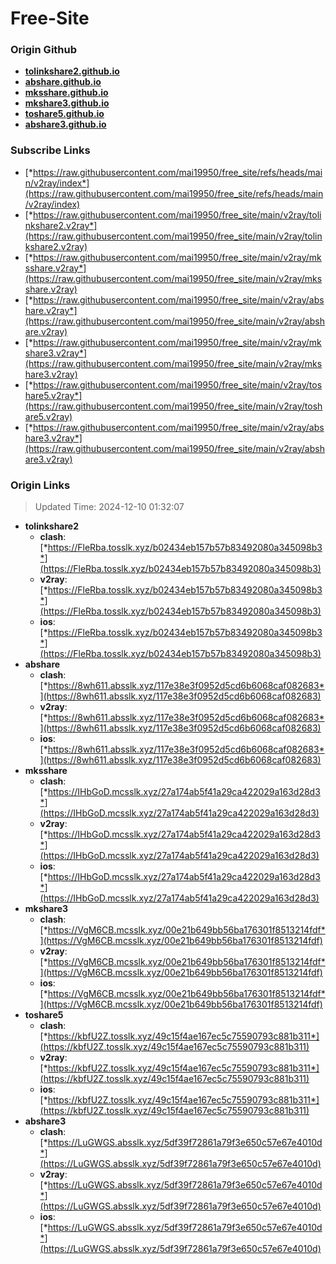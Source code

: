 # Free-Site

### Origin Github

- [**tolinkshare2.github.io**](https://github.com/tolinkshare2/tolinkshare2.github.io)
- [**abshare.github.io**](https://github.com/abshare/abshare.github.io)
- [**mksshare.github.io**](https://github.com/mksshare/mksshare.github.io)
- [**mkshare3.github.io**](https://github.com/mkshare3/mkshare3.github.io)
- [**toshare5.github.io**](https://github.com/toshare5/toshare5.github.io)
- [**abshare3.github.io**](https://github.com/abshare3/abshare3.github.io)

### Subscribe Links

- [*https://raw.githubusercontent.com/mai19950/free_site/refs/heads/main/v2ray/index*](https://raw.githubusercontent.com/mai19950/free_site/refs/heads/main/v2ray/index)
- [*https://raw.githubusercontent.com/mai19950/free_site/main/v2ray/tolinkshare2.v2ray*](https://raw.githubusercontent.com/mai19950/free_site/main/v2ray/tolinkshare2.v2ray)
- [*https://raw.githubusercontent.com/mai19950/free_site/main/v2ray/mksshare.v2ray*](https://raw.githubusercontent.com/mai19950/free_site/main/v2ray/mksshare.v2ray)
- [*https://raw.githubusercontent.com/mai19950/free_site/main/v2ray/abshare.v2ray*](https://raw.githubusercontent.com/mai19950/free_site/main/v2ray/abshare.v2ray)
- [*https://raw.githubusercontent.com/mai19950/free_site/main/v2ray/mkshare3.v2ray*](https://raw.githubusercontent.com/mai19950/free_site/main/v2ray/mkshare3.v2ray)
- [*https://raw.githubusercontent.com/mai19950/free_site/main/v2ray/toshare5.v2ray*](https://raw.githubusercontent.com/mai19950/free_site/main/v2ray/toshare5.v2ray)
- [*https://raw.githubusercontent.com/mai19950/free_site/main/v2ray/abshare3.v2ray*](https://raw.githubusercontent.com/mai19950/free_site/main/v2ray/abshare3.v2ray)

### Origin Links

> Updated Time: 2024-12-10 01:32:07

- **tolinkshare2**
  - **clash**: [*https://FleRba.tosslk.xyz/b02434eb157b57b83492080a345098b3*](https://FleRba.tosslk.xyz/b02434eb157b57b83492080a345098b3)
  - **v2ray**: [*https://FleRba.tosslk.xyz/b02434eb157b57b83492080a345098b3*](https://FleRba.tosslk.xyz/b02434eb157b57b83492080a345098b3)
  - **ios**: [*https://FleRba.tosslk.xyz/b02434eb157b57b83492080a345098b3*](https://FleRba.tosslk.xyz/b02434eb157b57b83492080a345098b3)
- **abshare**
  - **clash**: [*https://8wh611.absslk.xyz/117e38e3f0952d5cd6b6068caf082683*](https://8wh611.absslk.xyz/117e38e3f0952d5cd6b6068caf082683)
  - **v2ray**: [*https://8wh611.absslk.xyz/117e38e3f0952d5cd6b6068caf082683*](https://8wh611.absslk.xyz/117e38e3f0952d5cd6b6068caf082683)
  - **ios**: [*https://8wh611.absslk.xyz/117e38e3f0952d5cd6b6068caf082683*](https://8wh611.absslk.xyz/117e38e3f0952d5cd6b6068caf082683)
- **mksshare**
  - **clash**: [*https://IHbGoD.mcsslk.xyz/27a174ab5f41a29ca422029a163d28d3*](https://IHbGoD.mcsslk.xyz/27a174ab5f41a29ca422029a163d28d3)
  - **v2ray**: [*https://IHbGoD.mcsslk.xyz/27a174ab5f41a29ca422029a163d28d3*](https://IHbGoD.mcsslk.xyz/27a174ab5f41a29ca422029a163d28d3)
  - **ios**: [*https://IHbGoD.mcsslk.xyz/27a174ab5f41a29ca422029a163d28d3*](https://IHbGoD.mcsslk.xyz/27a174ab5f41a29ca422029a163d28d3)
- **mkshare3**
  - **clash**: [*https://VgM6CB.mcsslk.xyz/00e21b649bb56ba176301f8513214fdf*](https://VgM6CB.mcsslk.xyz/00e21b649bb56ba176301f8513214fdf)
  - **v2ray**: [*https://VgM6CB.mcsslk.xyz/00e21b649bb56ba176301f8513214fdf*](https://VgM6CB.mcsslk.xyz/00e21b649bb56ba176301f8513214fdf)
  - **ios**: [*https://VgM6CB.mcsslk.xyz/00e21b649bb56ba176301f8513214fdf*](https://VgM6CB.mcsslk.xyz/00e21b649bb56ba176301f8513214fdf)
- **toshare5**
  - **clash**: [*https://kbfU2Z.tosslk.xyz/49c15f4ae167ec5c75590793c881b311*](https://kbfU2Z.tosslk.xyz/49c15f4ae167ec5c75590793c881b311)
  - **v2ray**: [*https://kbfU2Z.tosslk.xyz/49c15f4ae167ec5c75590793c881b311*](https://kbfU2Z.tosslk.xyz/49c15f4ae167ec5c75590793c881b311)
  - **ios**: [*https://kbfU2Z.tosslk.xyz/49c15f4ae167ec5c75590793c881b311*](https://kbfU2Z.tosslk.xyz/49c15f4ae167ec5c75590793c881b311)
- **abshare3**
  - **clash**: [*https://LuGWGS.absslk.xyz/5df39f72861a79f3e650c57e67e4010d*](https://LuGWGS.absslk.xyz/5df39f72861a79f3e650c57e67e4010d)
  - **v2ray**: [*https://LuGWGS.absslk.xyz/5df39f72861a79f3e650c57e67e4010d*](https://LuGWGS.absslk.xyz/5df39f72861a79f3e650c57e67e4010d)
  - **ios**: [*https://LuGWGS.absslk.xyz/5df39f72861a79f3e650c57e67e4010d*](https://LuGWGS.absslk.xyz/5df39f72861a79f3e650c57e67e4010d)
